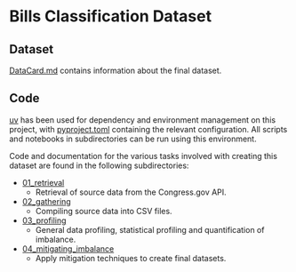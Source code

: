 
# Bills Classification Dataset

## Dataset

[DataCard.md](./DataCard.md) contains information about the final dataset. 

## Code

[uv](https://docs.astral.sh/uv/) has been used for dependency and environment management on this project, with [pyproject.toml](pyproject.toml) containing the relevant configuration. All scripts and notebooks in subdirectories can be run using this environment. 

Code and documentation for the various tasks involved with creating this dataset are found in the following subdirectories: 
- [01_retrieval](./01_retrieval/README.md)
  - Retrieval of source data from the Congress.gov API. 
- [02_gathering](./02_gathering/README.md)
  - Compiling source data into CSV files. 
- [03_profiling](./03_profiling/README.md)
  - General data profiling, statistical profiling and quantification of imbalance. 
- [04_mitigating_imbalance](./04_mitigating_imbalance/README.md)
  - Apply mitigation techniques to create final datasets.  
